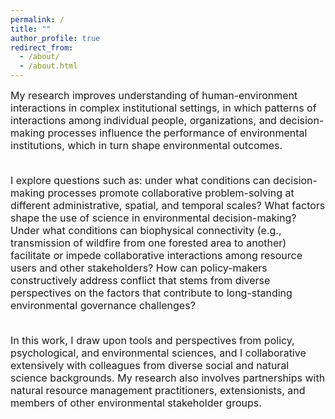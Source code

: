 ```yaml
---
permalink: /
title: ""
author_profile: true
redirect_from: 
  - /about/
  - /about.html
---
```


<div style="text-align: left;">

<font size = "3.5">
My research improves understanding of human-environment interactions in complex institutional settings, in which patterns of interactions among individual people, organizations, and decision-making processes influence the performance of environmental institutions, which in turn shape environmental outcomes. 
<br><br>

I explore questions such as: under what conditions can decision-making processes promote collaborative problem-solving at different administrative, spatial, and temporal scales? What factors shape the use of science in environmental decision-making? Under what conditions can biophysical connectivity (e.g., transmission of wildfire from one forested area to another) facilitate or impede collaborative interactions among resource users and other stakeholders? How can policy-makers constructively address conflict that stems from diverse perspectives on the factors that contribute to long-standing environmental governance challenges? 
<br><br>

In this work, I draw upon tools and perspectives from policy, psychological, and environmental sciences, and I collaborative extensively with colleagues from diverse social and natural science backgrounds. My research also involves partnerships with natural resource management practitioners, extensionists, and members of other environmental stakeholder groups. 

</font>

<html>

<div id="list(links = list(source = c(0, 0, 0, 0, 0, 0, 1, 1, 1, 2, 2, 3, 3, 3, 3, 3, 3, 3, 3, 3, 3, 3, 3, 3, 3, 4, 4, 4, 4, 6, 6, 6, 6, 6, 6, 6, 7, 7, 7, 7, 7, 7, 7, 7, 7, 8, 8, 8, 8, 8, 8, 9, 9, 9, 9, 9, 9, 10, 10, 10, 10, 10, 10, 10, 10, 10, 10, 10, 10, 10, 10, 10, 10, 10, 10, 10, 10, 10, 11, 11, 11, 11, 11, 11, 11, 11, 11, 12, 12, 12, 12, 12, 12, 12, 12, 13, 13, 14, 14, 14, 14, 14, 15, 16, 17, 17, 18, 18, 18, 19, 19, 19, 19, 20, 20, 20, 20, 20, 20, 20, 20, 21, 21, 21, 21, 21, 21, 21, 21, 21, 22, 22, 23, &#10;23, 23, 23, 23, 23, 24, 24, 24, 25, 25, 25, 25, 25, 25, 26, 26, 27, 27, 28, 28, 28, 29, 30, 30, 30, 31, 31, 31, 31, 31, 31, 31, 31, 31, 31, 31, 31, 31, 31, 32, 32, 32, 32, 32, 32, 32, 32, 32, 32, 32, 32, 32, 33, 33, 33, 33, 33, 33, 33, 33, 33, 33, 33, 34, 34, 34, 34, 34, 34, 34, 34, 34, 34, 34, 35, 35, 35, 35, 36, 36, 36, 37, 37, 38, 38, 38, 38, 38, 38, 39, 39, 40, 40, 40, 40, 40, 41, 41, 41, 41, 41, 41, 42, 42, 42, 42, 42, 42, 42, 43, 43, 44, 44, 44, 45, 45, 45, 45, 45, 45, 45, 45, 45, 45, 45, 45, &#10;46, 46, 46, 46, 46, 47, 47, 47, 47, 47, 47, 48, 48, 49, 49, 49, 49, 50, 50, 50, 50, 50, 50, 50, 50, 50, 50, 50, 51, 51, 51, 51, 51, 52, 52, 52, 52, 52, 52, 52, 52, 52, 52, 53, 53, 53, 53, 53, 53, 53, 53, 53, 53, 53, 53, 53, 53, 53, 53, 53, 53, 53, 53, 53, 53, 53, 53, 54, 54, 54, 54, 54, 54, 54, 55, 55, 55, 56, 56, 56, 56, 56, 56, 56, 56, 57, 58, 58, 58, 58, 58, 58, 58, 58, 59, 60, 60, 61, 61, 61, 61, 62, 62, 62, 62, 62, 62, 62, 62, 62, 62, 62, 62, 62, 62, 62, 62, 62, 62, 63, 63, 63, 63, 63, 64, 64, &#10;64, 64, 64, 65, 65, 65, 65, 65, 66, 67, 67, 67, 68, 68, 68, 69, 69, 69, 70, 70, 71, 71, 71, 72, 72, 72, 73, 73, 74, 74, 75, 75, 75, 75, 75, 75, 75, 75, 75, 75, 76, 76, 77, 77, 77, 77, 77, 77, 78, 79, 79, 79, 79, 80, 80, 80, 80, 81, 81, 81, 81, 81, 81, 82, 82, 82, 83, 83, 83, 84, 84, 84, 85, 85, 86, 86, 86, 86, 87, 87, 87, 87, 87, 87, 87, 87, 87, 87, 87, 87, 87, 87, 87, 87, 87, 88, 88, 88, 88, 88, 88, 88, 88, 88, 88, 88, 88, 88, 89, 89, 89, 89, 90, 90, 90, 90, 90, 90, 90, 90, 90, 90, 90, 90, 90, 90, &#10;90, 90, 90, 90, 90, 90, 90, 90, 90, 90, 90, 91, 91, 94, 94, 95, 95, 95, 95, 95, 96, 96, 96, 96, 96, 96, 96, 97, 97, 97, 97, 98, 98, 98, 99, 99, 99, 100, 100, 100, 100, 101, 101, 102, 102, 102, 102, 102, 102, 102, 103, 103, 104, 104, 104, 105, 106, 107, 108, 109, 109, 110, 110, 110, 110, 111, 111, 111, 111, 111, 112, 112, 112, 112, 112, 112, 112, 113, 114, 114, 114, 114, 115, 115, 115, 116, 116, 116, 116, 116, 116, 116, 117, 117, 118, 118, 118, 118, 118, 118, 119, 119, 119, 119, 119, 119, 120, 120, &#10;120, 120, 120, 121, 122, 124, 124, 124, 124, 124, 124, 124, 126, 126, 126, 126, 127, 127, 127, 127, 127, 127, 127, 127, 127, 127, 127, 127, 127, 128, 128, 128, 128, 128, 128, 128), target = c(31, 53, 75, 87, 90, 127, 4, 46, 108, 55, 80, 31, 50, 53, 58, 62, 72, 87, 88, 90, 113, 115, 123, 127, 128, 7, 87, 90, 106, 51, 53, 62, 106, 110, 124, 127, 21, 32, 44, 45, 52, 56, 98, 116, 124, 3, 21, 72, 77, 90, 127, 1, 4, 22, 33, 34, 50, 0, 3, 12, 15, 33, 43, 47, 50, 52, 53, 54, 64, 70, 72, 80, 88, 90, 100, &#10;125, 126, 127, 3, 41, 53, 54, 80, 87, 89, 93, 127, 3, 33, 34, 45, 53, 64, 90, 127, 31, 48, 91, 92, 101, 113, 125, 90, 67, 21, 90, 46, 60, 62, 50, 78, 125, 125, 7, 8, 21, 32, 56, 109, 110, 116, 0, 3, 43, 50, 52, 53, 54, 90, 127, 10, 12, 4, 6, 41, 47, 60, 94, 35, 53, 127, 23, 44, 52, 75, 83, 124, 43, 52, 4, 93, 44, 54, 127, 125, 31, 60, 125, 0, 4, 6, 13, 14, 34, 46, 55, 58, 60, 62, 120, 122, 125, 8, 9, 17, 21, 33, 38, 45, 52, 65, 90, 95, 100, 112, 3, 7, 21, 50, 65, 74, 75, 96, 98, 99, 114, 4, 10, 14, &#10;46, 53, 62, 90, 92, 106, 108, 123, 10, 34, 53, 127, 3, 10, 53, 3, 53, 4, 45, 52, 56, 65, 112, 34, 96, 80, 90, 95, 96, 98, 3, 10, 11, 35, 50, 53, 17, 75, 86, 87, 111, 118, 128, 14, 108, 48, 92, 124, 2, 4, 14, 31, 38, 43, 50, 52, 53, 60, 67, 92, 4, 38, 96, 98, 108, 10, 11, 12, 35, 52, 53, 62, 125, 6, 10, 97, 124, 3, 4, 12, 31, 53, 59, 60, 87, 113, 123, 125, 13, 46, 47, 120, 125, 1, 43, 48, 50, 60, 62, 85, 90, 93, 123, 0, 3, 5, 28, 30, 31, 34, 43, 44, 46, 48, 49, 62, 81, 82, 87, 90, 93, 101, 113, 115, &#10;123, 124, 127, 4, 11, 55, 60, 86, 113, 124, 34, 62, 92, 10, 21, 38, 41, 53, 90, 118, 124, 87, 3, 12, 31, 81, 113, 115, 125, 127, 124, 4, 106, 53, 78, 80, 90, 4, 5, 40, 47, 49, 68, 71, 82, 87, 88, 93, 96, 101, 110, 120, 124, 125, 125, 8, 31, 62, 102, 125, 9, 33, 45, 65, 75, 3, 45, 50, 52, 70, 52, 4, 46, 123, 7, 75, 117, 7, 75, 117, 60, 71, 4, 48, 49, 71, 82, 122, 90, 116, 10, 11, 0, 7, 16, 34, 40, 43, 88, 96, 114, 116, 80, 90, 3, 35, 36, 53, 58, 127, 50, 10, 50, 58, 91, 31, 34, 53, 90, 3, 53, 58, &#10;72, 88, 127, 3, 14, 125, 7, 32, 75, 33, 75, 116, 52, 114, 10, 75, 90, 98, 3, 7, 11, 14, 21, 53, 65, 73, 74, 75, 85, 90, 95, 98, 114, 116, 118, 3, 10, 21, 34, 42, 45, 50, 75, 93, 116, 118, 127, 128, 50, 53, 90, 127, 3, 4, 7, 14, 29, 31, 34, 45, 48, 49, 50, 51, 53, 54, 57, 82, 86, 87, 104, 105, 110, 112, 116, 124, 125, 10, 127, 90, 117, 3, 6, 32, 90, 100, 11, 17, 52, 80, 89, 116, 123, 7, 62, 116, 127, 53, 90, 124, 54, 90, 110, 14, 65, 90, 98, 8, 21, 3, 52, 53, 81, 90, 113, 125, 3, 67, 46, 90, 92, 90, &#10;4, 45, 4, 3, 96, 0, 8, 90, 95, 0, 10, 21, 53, 90, 7, 27, 33, 43, 45, 53, 90, 54, 3, 54, 123, 127, 10, 11, 80, 0, 3, 53, 59, 90, 114, 127, 90, 127, 28, 38, 45, 56, 98, 114, 12, 35, 37, 39, 47, 118, 10, 50, 79, 115, 124, 67, 125, 4, 6, 51, 52, 57, 62, 87, 3, 89, 90, 127, 3, 34, 44, 51, 52, 53, 59, 62, 80, 86, 90, 120, 124, 3, 37, 42, 53, 54, 77, 89), value = c(-1, 1, 1, 1, 1, 1, -1, -1, 1, 1, 1, -1, 1, 1, 1, -1, 1, 1, 1, 1, 1, 1, 1, 1, 1, 1, 1, -1, 1, 1, 1, 1, -1, 1, 1, 1, 1, 1, 1, 1, 1, 1, 1, 1, 1, &#10;-1, -1, -1, 1, -1, -1, 1, -1, 1, 1, 1, 1, 1, 1, 1, 1, 1, 1, 1, 1, 1, 1, 1, 1, 1, 1, 1, 1, 1, 1, 1, 1, 1, 1, -1, 1, 1, 1, 1, 1, 1, 1, 1, 1, 1, 1, 1, 1, 1, 1, 1, -1, -1, 1, 1, 1, 1, 1, -1, 1, 1, 1, 1, 1, -1, -1, -1, 1, 1, -1, 1, 1, 1, -1, -1, 1, 1, 1, 1, 1, 1, 1, 1, 1, 1, 1, 1, 1, -1, -1, 1, 1, 1, 1, 1, 1, -1, -1, 1, 1, -1, 1, 1, 1, -1, 1, 1, 1, 1, -1, 1, 1, 1, -1, 1, 1, 1, -1, -1, 1, -1, -1, 1, 1, -1, -1, 1, -1, 1, 1, 1, 1, 1, 1, 1, 1, 1, 1, 1, 1, 1, 1, 1, 1, 1, 1, 1, 1, 1, 1, 1, -1, 1, 1, -1, 1, &#10;1, 1, 1, -1, 1, 1, 1, 1, 1, 1, 1, 1, 1, 1, 1, -1, 1, 1, 1, 1, 1, 1, 1, 1, -1, -1, 1, -1, 1, 1, -1, 1, 1, 1, 1, 1, 1, 1, -1, 1, 1, 1, 1, 1, 1, 1, 1, -1, 1, -1, 1, 1, 1, 1, 1, -1, -1, -1, 1, 1, 1, 1, -1, 1, -1, -1, -1, -1, -1, 1, 1, 1, 1, 1, 1, 1, -1, 1, -1, 1, 1, -1, 1, 1, 1, 1, -1, -1, -1, 1, 1, 1, 1, 1, 1, -1, -1, 1, 1, 1, 1, 1, 1, -1, 1, -1, -1, 1, 1, 1, -1, 1, 1, -1, 1, 1, 1, 1, 1, 1, 1, 1, 1, 1, 1, -1, 1, 1, -1, 1, 1, 1, 1, -1, -1, 1, 1, 1, 1, 1, 1, 1, 1, 1, 1, 1, -1, 1, 1, 1, 1, 1, 1, 1, 1, &#10;-1, -1, -1, 1, 1, -1, 1, 1, -1, 1, 1, -1, 1, 1, -1, 1, -1, 1, -1, -1, -1, 1, 1, 1, 1, 1, -1, 1, 1, 1, 1, 1, 1, 1, 1, 1, 1, -1, 1, 1, -1, 1, 1, 1, -1, -1, -1, -1, -1, 1, -1, -1, 1, 1, 1, -1, 1, 1, 1, 1, 1, 1, 1, 1, 1, 1, 1, 1, 1, 1, -1, -1, -1, -1, -1, -1, -1, 1, 1, 1, 1, 1, -1, 1, 1, 1, 1, 1, 1, 1, 1, 1, 1, 1, 1, -1, -1, -1, -1, -1, -1, 1, 1, 1, 1, 1, 1, 1, 1, 1, 1, 1, 1, 1, 1, 1, 1, 1, 1, 1, 1, 1, 1, 1, 1, 1, 1, 1, 1, 1, 1, 1, 1, 1, 1, 1, 1, 1, 1, 1, 1, 1, -1, 1, 1, -1, -1, 1, 1, 1, 1, 1, 1, 1, &#10;1, 1, 1, 1, 1, 1, 1, 1, 1, 1, 1, 1, 1, 1, -1, -1, 1, 1, 1, 1, 1, 1, 1, 1, 1, 1, 1, 1, 1, 1, 1, 1, 1, 1, 1, 1, 1, -1, 1, 1, 1, 1, -1, -1, -1, 1, -1, -1, -1, -1, -1, -1, -1, 1, -1, 1, -1, -1, 1, -1, -1, -1, -1, 1, -1, -1, -1, -1, -1, -1, -1, 1, 1, 1, 1, 1, 1, 1, 1, 1, 1, 1, 1, 1, 1, 1, 1, 1, 1, 1, 1, 1, 1, 1, 1, 1, 1, 1, 1, 1, 1, -1, -1, -1, -1, 1, -1, 1, 1, 1, 1, -1, 1, 1, -1, 1, 1, 1, 1, -1, 1, 1, 1, 1, 1, 1, 1, 1, 1, 1, 1, 1, -1, 1, 1, 1, 1, 1, 1, 1, 1, 1, 1, -1, 1), colour = c(&quot;#80b1d3&quot;, &quot;#fb9a99&quot;, &#10;&quot;#fb9a99&quot;, &quot;#fb9a99&quot;, &quot;#fb9a99&quot;, &quot;#fb9a99&quot;, &quot;#80b1d3&quot;, &quot;#80b1d3&quot;, &quot;#fb9a99&quot;, &quot;#fb9a99&quot;, &quot;#fb9a99&quot;, &quot;#80b1d3&quot;, &quot;#fb9a99&quot;, &quot;#fb9a99&quot;, &quot;#fb9a99&quot;, &quot;#80b1d3&quot;, &quot;#fb9a99&quot;, &quot;#fb9a99&quot;, &quot;#fb9a99&quot;, &quot;#fb9a99&quot;, &quot;#fb9a99&quot;, &quot;#fb9a99&quot;, &quot;#fb9a99&quot;, &quot;#fb9a99&quot;, &quot;#fb9a99&quot;, &quot;#fb9a99&quot;, &quot;#fb9a99&quot;, &quot;#80b1d3&quot;, &quot;#fb9a99&quot;, &quot;#fb9a99&quot;, &quot;#fb9a99&quot;, &quot;#fb9a99&quot;, &quot;#80b1d3&quot;, &quot;#fb9a99&quot;, &quot;#fb9a99&quot;, &quot;#fb9a99&quot;, &quot;#fb9a99&quot;, &quot;#fb9a99&quot;, &quot;#fb9a99&quot;, &quot;#fb9a99&quot;, &quot;#fb9a99&quot;, &quot;#fb9a99&quot;, &quot;#fb9a99&quot;, &quot;#fb9a99&quot;, &quot;#fb9a99&quot;, &quot;#80b1d3&quot;, &quot;#80b1d3&quot;, &quot;#80b1d3&quot;, &#10;&quot;#fb9a99&quot;, &quot;#80b1d3&quot;, &quot;#80b1d3&quot;, &quot;#fb9a99&quot;, &quot;#80b1d3&quot;, &quot;#fb9a99&quot;, &quot;#fb9a99&quot;, &quot;#fb9a99&quot;, &quot;#fb9a99&quot;, &quot;#fb9a99&quot;, &quot;#fb9a99&quot;, &quot;#fb9a99&quot;, &quot;#fb9a99&quot;, &quot;#fb9a99&quot;, &quot;#fb9a99&quot;, &quot;#fb9a99&quot;, &quot;#fb9a99&quot;, &quot;#fb9a99&quot;, &quot;#fb9a99&quot;, &quot;#fb9a99&quot;, &quot;#fb9a99&quot;, &quot;#fb9a99&quot;, &quot;#fb9a99&quot;, &quot;#fb9a99&quot;, &quot;#fb9a99&quot;, &quot;#fb9a99&quot;, &quot;#fb9a99&quot;, &quot;#fb9a99&quot;, &quot;#fb9a99&quot;, &quot;#fb9a99&quot;, &quot;#fb9a99&quot;, &quot;#80b1d3&quot;, &quot;#fb9a99&quot;, &quot;#fb9a99&quot;, &quot;#fb9a99&quot;, &quot;#fb9a99&quot;, &quot;#fb9a99&quot;, &quot;#fb9a99&quot;, &quot;#fb9a99&quot;, &quot;#fb9a99&quot;, &quot;#fb9a99&quot;, &quot;#fb9a99&quot;, &quot;#fb9a99&quot;, &quot;#fb9a99&quot;, &quot;#fb9a99&quot;, &quot;#fb9a99&quot;, &#10;&quot;#fb9a99&quot;, &quot;#fb9a99&quot;, &quot;#80b1d3&quot;, &quot;#80b1d3&quot;, &quot;#fb9a99&quot;, &quot;#fb9a99&quot;, &quot;#fb9a99&quot;, &quot;#fb9a99&quot;, &quot;#fb9a99&quot;, &quot;#80b1d3&quot;, &quot;#fb9a99&quot;, &quot;#fb9a99&quot;, &quot;#fb9a99&quot;, &quot;#fb9a99&quot;, &quot;#fb9a99&quot;, &quot;#80b1d3&quot;, &quot;#80b1d3&quot;, &quot;#80b1d3&quot;, &quot;#fb9a99&quot;, &quot;#fb9a99&quot;, &quot;#80b1d3&quot;, &quot;#fb9a99&quot;, &quot;#fb9a99&quot;, &quot;#fb9a99&quot;, &quot;#80b1d3&quot;, &quot;#80b1d3&quot;, &quot;#fb9a99&quot;, &quot;#fb9a99&quot;, &quot;#fb9a99&quot;, &quot;#fb9a99&quot;, &quot;#fb9a99&quot;, &quot;#fb9a99&quot;, &quot;#fb9a99&quot;, &quot;#fb9a99&quot;, &quot;#fb9a99&quot;, &quot;#fb9a99&quot;, &quot;#fb9a99&quot;, &quot;#fb9a99&quot;, &quot;#fb9a99&quot;, &quot;#80b1d3&quot;, &quot;#80b1d3&quot;, &quot;#fb9a99&quot;, &quot;#fb9a99&quot;, &quot;#fb9a99&quot;, &quot;#fb9a99&quot;, &quot;#fb9a99&quot;, &#10;&quot;#fb9a99&quot;, &quot;#80b1d3&quot;, &quot;#80b1d3&quot;, &quot;#fb9a99&quot;, &quot;#fb9a99&quot;, &quot;#80b1d3&quot;, &quot;#fb9a99&quot;, &quot;#fb9a99&quot;, &quot;#fb9a99&quot;, &quot;#80b1d3&quot;, &quot;#fb9a99&quot;, &quot;#fb9a99&quot;, &quot;#fb9a99&quot;, &quot;#fb9a99&quot;, &quot;#80b1d3&quot;, &quot;#fb9a99&quot;, &quot;#fb9a99&quot;, &quot;#fb9a99&quot;, &quot;#80b1d3&quot;, &quot;#fb9a99&quot;, &quot;#fb9a99&quot;, &quot;#fb9a99&quot;, &quot;#80b1d3&quot;, &quot;#80b1d3&quot;, &quot;#fb9a99&quot;, &quot;#80b1d3&quot;, &quot;#80b1d3&quot;, &quot;#fb9a99&quot;, &quot;#fb9a99&quot;, &quot;#80b1d3&quot;, &quot;#80b1d3&quot;, &quot;#fb9a99&quot;, &quot;#80b1d3&quot;, &quot;#fb9a99&quot;, &quot;#fb9a99&quot;, &quot;#fb9a99&quot;, &quot;#fb9a99&quot;, &quot;#fb9a99&quot;, &quot;#fb9a99&quot;, &quot;#fb9a99&quot;, &quot;#fb9a99&quot;, &quot;#fb9a99&quot;, &quot;#fb9a99&quot;, &quot;#fb9a99&quot;, &quot;#fb9a99&quot;, &quot;#fb9a99&quot;, &#10;&quot;#fb9a99&quot;, &quot;#fb9a99&quot;, &quot;#fb9a99&quot;, &quot;#fb9a99&quot;, &quot;#fb9a99&quot;, &quot;#fb9a99&quot;, &quot;#fb9a99&quot;, &quot;#fb9a99&quot;, &quot;#fb9a99&quot;, &quot;#fb9a99&quot;, &quot;#80b1d3&quot;, &quot;#fb9a99&quot;, &quot;#fb9a99&quot;, &quot;#80b1d3&quot;, &quot;#fb9a99&quot;, &quot;#fb9a99&quot;, &quot;#fb9a99&quot;, &quot;#fb9a99&quot;, &quot;#80b1d3&quot;, &quot;#fb9a99&quot;, &quot;#fb9a99&quot;, &quot;#fb9a99&quot;, &quot;#fb9a99&quot;, &quot;#fb9a99&quot;, &quot;#fb9a99&quot;, &quot;#fb9a99&quot;, &quot;#fb9a99&quot;, &quot;#fb9a99&quot;, &quot;#fb9a99&quot;, &quot;#fb9a99&quot;, &quot;#80b1d3&quot;, &quot;#fb9a99&quot;, &quot;#fb9a99&quot;, &quot;#fb9a99&quot;, &quot;#fb9a99&quot;, &quot;#fb9a99&quot;, &quot;#fb9a99&quot;, &quot;#fb9a99&quot;, &quot;#fb9a99&quot;, &quot;#80b1d3&quot;, &quot;#80b1d3&quot;, &quot;#fb9a99&quot;, &quot;#80b1d3&quot;, &quot;#fb9a99&quot;, &quot;#fb9a99&quot;, &quot;#80b1d3&quot;, &#10;&quot;#fb9a99&quot;, &quot;#fb9a99&quot;, &quot;#fb9a99&quot;, &quot;#fb9a99&quot;, &quot;#fb9a99&quot;, &quot;#fb9a99&quot;, &quot;#fb9a99&quot;, &quot;#80b1d3&quot;, &quot;#fb9a99&quot;, &quot;#fb9a99&quot;, &quot;#fb9a99&quot;, &quot;#fb9a99&quot;, &quot;#fb9a99&quot;, &quot;#fb9a99&quot;, &quot;#fb9a99&quot;, &quot;#fb9a99&quot;, &quot;#80b1d3&quot;, &quot;#fb9a99&quot;, &quot;#80b1d3&quot;, &quot;#fb9a99&quot;, &quot;#fb9a99&quot;, &quot;#fb9a99&quot;, &quot;#fb9a99&quot;, &quot;#fb9a99&quot;, &quot;#80b1d3&quot;, &quot;#80b1d3&quot;, &quot;#80b1d3&quot;, &quot;#fb9a99&quot;, &quot;#fb9a99&quot;, &quot;#fb9a99&quot;, &quot;#fb9a99&quot;, &quot;#80b1d3&quot;, &quot;#fb9a99&quot;, &quot;#80b1d3&quot;, &quot;#80b1d3&quot;, &quot;#80b1d3&quot;, &quot;#80b1d3&quot;, &quot;#80b1d3&quot;, &quot;#fb9a99&quot;, &quot;#fb9a99&quot;, &quot;#fb9a99&quot;, &quot;#fb9a99&quot;, &quot;#fb9a99&quot;, &quot;#fb9a99&quot;, &quot;#fb9a99&quot;, &quot;#80b1d3&quot;, &#10;&quot;#fb9a99&quot;, &quot;#80b1d3&quot;, &quot;#fb9a99&quot;, &quot;#fb9a99&quot;, &quot;#80b1d3&quot;, &quot;#fb9a99&quot;, &quot;#fb9a99&quot;, &quot;#fb9a99&quot;, &quot;#fb9a99&quot;, &quot;#80b1d3&quot;, &quot;#80b1d3&quot;, &quot;#80b1d3&quot;, &quot;#fb9a99&quot;, &quot;#fb9a99&quot;, &quot;#fb9a99&quot;, &quot;#fb9a99&quot;, &quot;#fb9a99&quot;, &quot;#fb9a99&quot;, &quot;#80b1d3&quot;, &quot;#80b1d3&quot;, &quot;#fb9a99&quot;, &quot;#fb9a99&quot;, &quot;#fb9a99&quot;, &quot;#fb9a99&quot;, &quot;#fb9a99&quot;, &quot;#fb9a99&quot;, &quot;#80b1d3&quot;, &quot;#fb9a99&quot;, &quot;#80b1d3&quot;, &quot;#80b1d3&quot;, &quot;#fb9a99&quot;, &quot;#fb9a99&quot;, &quot;#fb9a99&quot;, &quot;#80b1d3&quot;, &quot;#fb9a99&quot;, &quot;#fb9a99&quot;, &quot;#80b1d3&quot;, &quot;#fb9a99&quot;, &quot;#fb9a99&quot;, &quot;#fb9a99&quot;, &quot;#fb9a99&quot;, &quot;#fb9a99&quot;, &quot;#fb9a99&quot;, &quot;#fb9a99&quot;, &quot;#fb9a99&quot;, &quot;#fb9a99&quot;, &#10;&quot;#fb9a99&quot;, &quot;#fb9a99&quot;, &quot;#80b1d3&quot;, &quot;#fb9a99&quot;, &quot;#fb9a99&quot;, &quot;#80b1d3&quot;, &quot;#fb9a99&quot;, &quot;#fb9a99&quot;, &quot;#fb9a99&quot;, &quot;#fb9a99&quot;, &quot;#80b1d3&quot;, &quot;#80b1d3&quot;, &quot;#fb9a99&quot;, &quot;#fb9a99&quot;, &quot;#fb9a99&quot;, &quot;#fb9a99&quot;, &quot;#fb9a99&quot;, &quot;#fb9a99&quot;, &quot;#fb9a99&quot;, &quot;#fb9a99&quot;, &quot;#fb9a99&quot;, &quot;#fb9a99&quot;, &quot;#fb9a99&quot;, &quot;#80b1d3&quot;, &quot;#fb9a99&quot;, &quot;#fb9a99&quot;, &quot;#fb9a99&quot;, &quot;#fb9a99&quot;, &quot;#fb9a99&quot;, &quot;#fb9a99&quot;, &quot;#fb9a99&quot;, &quot;#fb9a99&quot;, &quot;#80b1d3&quot;, &quot;#80b1d3&quot;, &quot;#80b1d3&quot;, &quot;#fb9a99&quot;, &quot;#fb9a99&quot;, &quot;#80b1d3&quot;, &quot;#fb9a99&quot;, &quot;#fb9a99&quot;, &quot;#80b1d3&quot;, &quot;#fb9a99&quot;, &quot;#fb9a99&quot;, &quot;#80b1d3&quot;, &quot;#fb9a99&quot;, &quot;#fb9a99&quot;, &#10;&quot;#80b1d3&quot;, &quot;#fb9a99&quot;, &quot;#80b1d3&quot;, &quot;#fb9a99&quot;, &quot;#80b1d3&quot;, &quot;#80b1d3&quot;, &quot;#80b1d3&quot;, &quot;#fb9a99&quot;, &quot;#fb9a99&quot;, &quot;#fb9a99&quot;, &quot;#fb9a99&quot;, &quot;#fb9a99&quot;, &quot;#80b1d3&quot;, &quot;#fb9a99&quot;, &quot;#fb9a99&quot;, &quot;#fb9a99&quot;, &quot;#fb9a99&quot;, &quot;#fb9a99&quot;, &quot;#fb9a99&quot;, &quot;#fb9a99&quot;, &quot;#fb9a99&quot;, &quot;#fb9a99&quot;, &quot;#fb9a99&quot;, &quot;#80b1d3&quot;, &quot;#fb9a99&quot;, &quot;#fb9a99&quot;, &quot;#80b1d3&quot;, &quot;#fb9a99&quot;, &quot;#fb9a99&quot;, &quot;#fb9a99&quot;, &quot;#80b1d3&quot;, &quot;#80b1d3&quot;, &quot;#80b1d3&quot;, &quot;#80b1d3&quot;, &quot;#80b1d3&quot;, &quot;#fb9a99&quot;, &quot;#80b1d3&quot;, &quot;#80b1d3&quot;, &quot;#fb9a99&quot;, &quot;#fb9a99&quot;, &quot;#fb9a99&quot;, &quot;#80b1d3&quot;, &quot;#fb9a99&quot;, &quot;#fb9a99&quot;, &quot;#fb9a99&quot;, &quot;#fb9a99&quot;, &#10;&quot;#fb9a99&quot;, &quot;#fb9a99&quot;, &quot;#fb9a99&quot;, &quot;#fb9a99&quot;, &quot;#fb9a99&quot;, &quot;#fb9a99&quot;, &quot;#fb9a99&quot;, &quot;#fb9a99&quot;, &quot;#fb9a99&quot;, &quot;#fb9a99&quot;, &quot;#80b1d3&quot;, &quot;#80b1d3&quot;, &quot;#80b1d3&quot;, &quot;#80b1d3&quot;, &quot;#80b1d3&quot;, &quot;#80b1d3&quot;, &quot;#80b1d3&quot;, &quot;#fb9a99&quot;, &quot;#fb9a99&quot;, &quot;#fb9a99&quot;, &quot;#fb9a99&quot;, &quot;#fb9a99&quot;, &quot;#80b1d3&quot;, &quot;#fb9a99&quot;, &quot;#fb9a99&quot;, &quot;#fb9a99&quot;, &quot;#fb9a99&quot;, &quot;#fb9a99&quot;, &quot;#fb9a99&quot;, &quot;#fb9a99&quot;, &quot;#fb9a99&quot;, &quot;#fb9a99&quot;, &quot;#fb9a99&quot;, &quot;#fb9a99&quot;, &quot;#fb9a99&quot;, &quot;#80b1d3&quot;, &quot;#80b1d3&quot;, &quot;#80b1d3&quot;, &quot;#80b1d3&quot;, &quot;#80b1d3&quot;, &quot;#80b1d3&quot;, &quot;#fb9a99&quot;, &quot;#fb9a99&quot;, &quot;#fb9a99&quot;, &quot;#fb9a99&quot;, &quot;#fb9a99&quot;, &#10;&quot;#fb9a99&quot;, &quot;#fb9a99&quot;, &quot;#fb9a99&quot;, &quot;#fb9a99&quot;, &quot;#fb9a99&quot;, &quot;#fb9a99&quot;, &quot;#fb9a99&quot;, &quot;#fb9a99&quot;, &quot;#fb9a99&quot;, &quot;#fb9a99&quot;, &quot;#fb9a99&quot;, &quot;#fb9a99&quot;, &quot;#fb9a99&quot;, &quot;#fb9a99&quot;, &quot;#fb9a99&quot;, &quot;#fb9a99&quot;, &quot;#fb9a99&quot;, &quot;#fb9a99&quot;, &quot;#fb9a99&quot;, &quot;#fb9a99&quot;, &quot;#fb9a99&quot;, &quot;#fb9a99&quot;, &quot;#fb9a99&quot;, &quot;#fb9a99&quot;, &quot;#fb9a99&quot;, &quot;#fb9a99&quot;, &quot;#fb9a99&quot;, &quot;#fb9a99&quot;, &quot;#fb9a99&quot;, &quot;#fb9a99&quot;, &quot;#fb9a99&quot;, &quot;#fb9a99&quot;, &quot;#fb9a99&quot;, &quot;#fb9a99&quot;, &quot;#fb9a99&quot;, &quot;#fb9a99&quot;, &quot;#80b1d3&quot;, &quot;#fb9a99&quot;, &quot;#fb9a99&quot;, &quot;#80b1d3&quot;, &quot;#80b1d3&quot;, &quot;#fb9a99&quot;, &quot;#fb9a99&quot;, &quot;#fb9a99&quot;, &quot;#fb9a99&quot;, &quot;#fb9a99&quot;, &#10;&quot;#fb9a99&quot;, &quot;#fb9a99&quot;, &quot;#fb9a99&quot;, &quot;#fb9a99&quot;, &quot;#fb9a99&quot;, &quot;#fb9a99&quot;, &quot;#fb9a99&quot;, &quot;#fb9a99&quot;, &quot;#fb9a99&quot;, &quot;#fb9a99&quot;, &quot;#fb9a99&quot;, &quot;#fb9a99&quot;, &quot;#fb9a99&quot;, &quot;#fb9a99&quot;, &quot;#fb9a99&quot;, &quot;#fb9a99&quot;, &quot;#80b1d3&quot;, &quot;#80b1d3&quot;, &quot;#fb9a99&quot;, &quot;#fb9a99&quot;, &quot;#fb9a99&quot;, &quot;#fb9a99&quot;, &quot;#fb9a99&quot;, &quot;#fb9a99&quot;, &quot;#fb9a99&quot;, &quot;#fb9a99&quot;, &quot;#fb9a99&quot;, &quot;#fb9a99&quot;, &quot;#fb9a99&quot;, &quot;#fb9a99&quot;, &quot;#fb9a99&quot;, &quot;#fb9a99&quot;, &quot;#fb9a99&quot;, &quot;#fb9a99&quot;, &quot;#fb9a99&quot;, &quot;#fb9a99&quot;, &quot;#fb9a99&quot;, &quot;#fb9a99&quot;, &quot;#fb9a99&quot;, &quot;#80b1d3&quot;, &quot;#fb9a99&quot;, &quot;#fb9a99&quot;, &quot;#fb9a99&quot;, &quot;#fb9a99&quot;, &quot;#80b1d3&quot;, &quot;#80b1d3&quot;, &#10;&quot;#80b1d3&quot;, &quot;#fb9a99&quot;, &quot;#80b1d3&quot;, &quot;#80b1d3&quot;, &quot;#80b1d3&quot;, &quot;#80b1d3&quot;, &quot;#80b1d3&quot;, &quot;#80b1d3&quot;, &quot;#80b1d3&quot;, &quot;#fb9a99&quot;, &quot;#80b1d3&quot;, &quot;#fb9a99&quot;, &quot;#80b1d3&quot;, &quot;#80b1d3&quot;, &quot;#fb9a99&quot;, &quot;#80b1d3&quot;, &quot;#80b1d3&quot;, &quot;#80b1d3&quot;, &quot;#80b1d3&quot;, &quot;#fb9a99&quot;, &quot;#80b1d3&quot;, &quot;#80b1d3&quot;, &quot;#80b1d3&quot;, &quot;#80b1d3&quot;, &quot;#80b1d3&quot;, &quot;#80b1d3&quot;, &quot;#80b1d3&quot;, &quot;#fb9a99&quot;, &quot;#fb9a99&quot;, &quot;#fb9a99&quot;, &quot;#fb9a99&quot;, &quot;#fb9a99&quot;, &quot;#fb9a99&quot;, &quot;#fb9a99&quot;, &quot;#fb9a99&quot;, &quot;#fb9a99&quot;, &quot;#fb9a99&quot;, &quot;#fb9a99&quot;, &quot;#fb9a99&quot;, &quot;#fb9a99&quot;, &quot;#fb9a99&quot;, &quot;#fb9a99&quot;, &quot;#fb9a99&quot;, &quot;#fb9a99&quot;, &quot;#fb9a99&quot;, &quot;#fb9a99&quot;, &#10;&quot;#fb9a99&quot;, &quot;#fb9a99&quot;, &quot;#fb9a99&quot;, &quot;#fb9a99&quot;, &quot;#fb9a99&quot;, &quot;#fb9a99&quot;, &quot;#fb9a99&quot;, &quot;#fb9a99&quot;, &quot;#fb9a99&quot;, &quot;#fb9a99&quot;, &quot;#fb9a99&quot;, &quot;#80b1d3&quot;, &quot;#80b1d3&quot;, &quot;#80b1d3&quot;, &quot;#80b1d3&quot;, &quot;#fb9a99&quot;, &quot;#80b1d3&quot;, &quot;#fb9a99&quot;, &quot;#fb9a99&quot;, &quot;#fb9a99&quot;, &quot;#fb9a99&quot;, &quot;#80b1d3&quot;, &quot;#fb9a99&quot;, &quot;#fb9a99&quot;, &quot;#80b1d3&quot;, &quot;#fb9a99&quot;, &quot;#fb9a99&quot;, &quot;#fb9a99&quot;, &quot;#fb9a99&quot;, &quot;#80b1d3&quot;, &quot;#fb9a99&quot;, &quot;#fb9a99&quot;, &quot;#fb9a99&quot;, &quot;#fb9a99&quot;, &quot;#fb9a99&quot;, &quot;#fb9a99&quot;, &quot;#fb9a99&quot;, &quot;#fb9a99&quot;, &quot;#fb9a99&quot;, &quot;#fb9a99&quot;, &quot;#fb9a99&quot;, &quot;#fb9a99&quot;, &quot;#80b1d3&quot;, &quot;#fb9a99&quot;, &quot;#fb9a99&quot;, &quot;#fb9a99&quot;, &#10;&quot;#fb9a99&quot;, &quot;#fb9a99&quot;, &quot;#fb9a99&quot;, &quot;#fb9a99&quot;, &quot;#fb9a99&quot;, &quot;#fb9a99&quot;, &quot;#fb9a99&quot;, &quot;#80b1d3&quot;, &quot;#fb9a99&quot;)), nodes = list(name = 1:129, group = c(3, 3, 3, 1, 3, 3, 1, 3, 3, 3, 3, 3, 3, 2, 3, 3, 1, 3, 2, 1, 1, 3, 3, 3, 3, 3, 3, 1, 1, 2, 2, 2, 1, 1, 1, 3, 3, 3, 3, 3, 3, 3, 1, 3, 1, 1, 2, 3, 2, 3, 1, 2, 1, 1, 1, 3, 3, 3, 1, 3, 2, 3, 2, 1, 1, 3, 3, 3, 3, 3, 1, 2, 1, 3, 3, 3, 3, 1, 3, 3, 1, 3, 2, 3, 3, 3, 3, 3, 3, 3, 1, 3, 3, 3, 3, 3, 1, 3, 3, 3, 3, 3, 3, 3, 3, 3, 3, 3, 3, 3, 3, 3, 3, 3, 3, 1, 3, 3, 3, 3, 3, &#10;3, 2, 3, 1, 3, 3, 1, 3), nodesize = c(14, 5, 3, 42, 23, 2, 12, 20, 11, 8, 37, 16, 14, 4, 13, 2, 2, 5, 3, 4, 8, 20, 3, 7, 3, 6, 2, 3, 5, 2, 4, 25, 17, 18, 23, 9, 4, 4, 11, 3, 7, 9, 9, 10, 8, 23, 13, 11, 8, 8, 27, 9, 26, 55, 16, 6, 12, 3, 13, 4, 11, 4, 31, 5, 7, 11, 1, 7, 4, 3, 4, 6, 7, 3, 4, 22, 2, 8, 3, 5, 13, 9, 7, 4, 3, 4, 8, 28, 18, 8, 62, 4, 6, 6, 3, 9, 14, 5, 11, 4, 7, 5, 8, 2, 4, 2, 5, 1, 5, 3, 9, 6, 10, 8, 10, 7, 17, 5, 11, 6, 9, 1, 3, 8, 21, 18, 5, 36, 10)), options = list(NodeID = &quot;concept&quot;, &#10;    Group = &quot;begroup&quot;, colourScale = &quot;d3.scaleOrdinal().range([\&quot;#d9d9d9\&quot;, \&quot;#984ea3\&quot;, \&quot;#4daf4a\&quot;])&quot;, fontSize = 15, fontFamily = &quot;Arial&quot;, clickTextSize = 37.5, linkDistance = 50, linkWidth = &quot;function(d) { return (d.value)*0 + 1; }&quot;, charge = -155, opacity = 1, zoom = FALSE, legend = TRUE, arrows = TRUE, nodesize = TRUE, radiusCalculation = &quot; Math.sqrt(d.nodesize)+6&quot;, bounded = TRUE, opacityNoHover = 0, clickAction = NULL))" style="width:100%; height:500px; " class="forceNetwork html-widget html-widget-output"></div>

</html>
